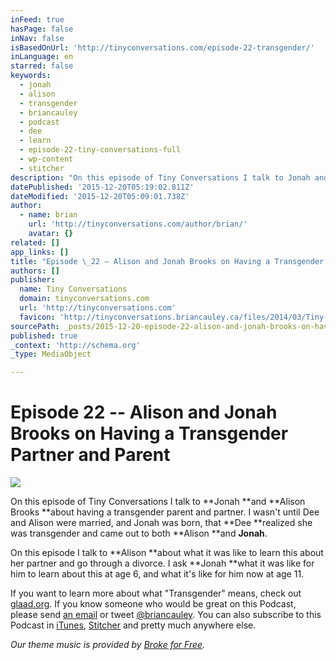 ```yaml
---
inFeed: true
hasPage: false
inNav: false
isBasedOnUrl: 'http://tinyconversations.com/episode-22-transgender/'
inLanguage: en
starred: false
keywords:
  - jonah
  - alison
  - transgender
  - briancauley
  - podcast
  - dee
  - learn
  - episode-22-tiny-conversations-full
  - wp-content
  - stitcher
description: "On this episode of Tiny Conversations I talk to Jonah and Alison Brooks about having a transgender parent and partner. I wasn't until Dee and Alison were married, and Jonah was born, that Dee realized she was transgender and came out to both Alison and Jonah."
datePublished: '2015-12-20T05:19:02.811Z'
dateModified: '2015-12-20T05:09:01.738Z'
author:
  - name: brian
    url: 'http://tinyconversations.com/author/brian/'
    avatar: {}
related: []
app_links: []
title: "Episode \_22 – Alison and Jonah Brooks on Having a Transgender Partner and Parent"
authors: []
publisher:
  name: Tiny Conversations
  domain: tinyconversations.com
  url: 'http://tinyconversations.com'
  favicon: 'http://tinyconversations.briancauley.ca/files/2014/03/Tiny-Conversations-Favicon.png'
sourcePath: _posts/2015-12-20-episode-22-alison-and-jonah-brooks-on-having-a-transgende.md
published: true
_context: 'http://schema.org'
_type: MediaObject

---
```

# Episode  22 -- Alison and Jonah Brooks on Having a Transgender Partner and Parent

<article style=""><img src="https://s3-us-west-2.amazonaws.com/the-grid-img/p/f4409f9c3941e81b9bf890cb600206c2aeaa5245.jpg" /></article>

On this episode of Tiny Conversations I talk to **Jonah **and **Alison Brooks **about having a transgender parent and partner. I wasn't until Dee and Alison were married, and Jonah was born, that **Dee **realized she was transgender and came out to both **Alison **and **Jonah**.

On this episode I talk to **Alison **about what it was like to learn this about her partner and go through a divorce. I ask **Jonah **what it was like for him to learn about this at age 6, and what it's like for him now at age 11\.

If you want to learn more about what "Transgender" means, check out [glaad.org][0]. If you know someone who would be great on this Podcast, please send [an email][1] or tweet [@briancauley][2]. You can also subscribe to this Podcast in [iTunes][3], [Stitcher][4] and pretty much anywhere else.

_Our theme music is provided by [Broke for Free][5]._

[0]: http://www.glaad.org/transgender
[1]: mailto:brian@tinyconversations.com?Subject=Hello
[2]: http://twitter.com/home/?status=@briancauley
[3]: https://itunes.apple.com/ca/podcast/tiny-conversations/id845722232
[4]: http://www.stitcher.com/s?fid=46774&refid=stpr
[5]: http://freemusicarchive.org/music/broke_for_free/something_ep/broke_for_free_-_something_ep_-_05_something_elated